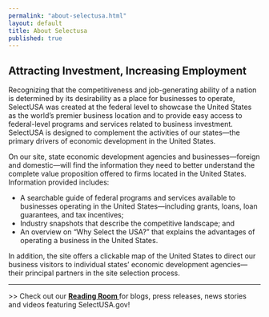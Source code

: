 ```yaml
---
permalink: "about-selectusa.html"
layout: default
title: About Selectusa
published: true
---
```


<H2>Attracting Investment, Increasing Employment</h2>
<P>Recognizing that the competitiveness and job-generating ability of a nation is determined by its desirability as a place for businesses to operate, SelectUSA was created at the federal level to showcase the United States as the world’s premier business location and to provide easy access to federal-level programs and services related to business investment. SelectUSA is designed to complement the activities of our states—the primary drivers of economic development in the United States.</p>
<P>On our site, state economic development agencies and businesses—foreign and domestic—will find the information they need to better understand the complete value proposition offered to firms located in the United States. Information provided includes:</p>
<UL>
<LI>A searchable guide of federal programs and services available to businesses operating in the United States—including grants, loans, loan guarantees, and tax incentives;</li>
<LI>Industry snapshots that describe the competitive landscape; and</li>
<LI>An overview&nbsp;on “Why&nbsp;Select the USA?” that explains the advantages of operating a business in the United States.</li></ul>
<P>In addition, the site offers a clickable map of the United States to direct our business visitors to individual states’ economic development agencies—their principal partners in the site selection process.</p>
<HR />

<P>&gt;&gt; Check out our <STRONG><A href="reading-room.html">Reading Room </a></strong>for blogs, press releases, news stories and videos featuring SelectUSA.gov!</p> 